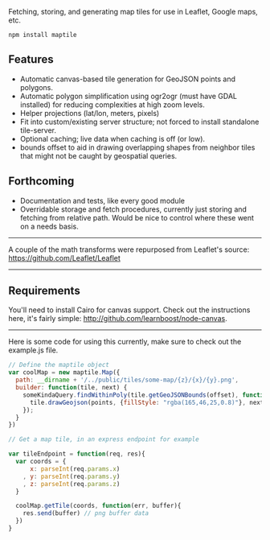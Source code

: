 Fetching, storing, and generating map tiles for use in Leaflet, Google maps, etc.

`npm install maptile`

## Features
+ Automatic canvas-based tile generation for GeoJSON points and polygons.
+ Automatic polygon simplification using ogr2ogr (must have GDAL installed) for reducing complexities at high zoom levels.
+ Helper projections (lat/lon, meters, pixels)
+ Fit into custom/existing server structure; not forced to install standalone tile-server.
+ Optional caching; live data when caching is off (or low).
+ bounds offset to aid in drawing overlapping shapes from neighbor tiles that might not be caught by geospatial queries.

## Forthcoming
+ Documentation and tests, like every good module
+ Overridable storage and fetch procedures, currently just storing and fetching from relative path. Would be nice to control where these went on a needs basis.

------

A couple of the math transforms were repurposed from Leaflet's source: https://github.com/Leaflet/Leaflet

------

## Requirements

You'll need to install Cairo for canvas support. Check out the instructions here, it's fairly simple: http://github.com/learnboost/node-canvas.

------

Here is some code for using this currently, make sure to check out the example.js file.

```javascript
// Define the maptile object
var coolMap = new maptile.Map({
  path: __dirname + '/../public/tiles/some-map/{z}/{x}/{y}.png',
  builder: function(tile, next) {
    someKindaQuery.findWithinPoly(tile.getGeoJSONBounds(offset), function(err, points){
      tile.drawGeojson(points, {fillStyle: "rgba(165,46,25,0.8)"}, next)
    });
  }
})

// Get a map tile, in an express endpoint for example

var tileEndpoint = function(req, res){
  var coords = {
      x: parseInt(req.params.x)
    , y: parseInt(req.params.y)
    , z: parseInt(req.params.z)
  }

  coolMap.getTile(coords, function(err, buffer){
    res.send(buffer) // png buffer data
  })  
}
```
